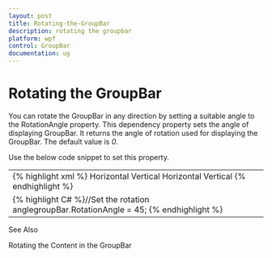 ```yaml
---
layout: post
title: Rotating-the-GroupBar
description: rotating the groupbar
platform: wpf
control: GroupBar
documentation: ug
---
```


# Rotating the GroupBar

You can rotate the GroupBar in any direction by setting a suitable angle to the RotationAngle property. This dependency property sets the angle of displaying GroupBar. It returns the angle of rotation used for displaying the GroupBar. The default value is _0_.

Use the below code snippet to set this property.



<table>
<tr>
<td>
{% highlight xml %}<!-- Adding GroupBar --><syncfusion:GroupBar Height="200" Width="230" RotationAngle="45" Name="groupBar"><!-- Adding GroupBarItem --><syncfusion:GroupBarItem Name="groupBarItem" Header="GroupBarItem">  <!-- Adding content for groupbar item using panel -->  <StackPanel Orientation="Vertical">    <TextBlock Text="GroupBar Orientation" Margin="4,4,2,2"/>    <RadioButton IsChecked="True" Margin="4,2,2,2">Horizontal</RadioButton>    <RadioButton Margin="4,2,2,2">Vertical</RadioButton>    <TextBlock Text="GroupView Orientation" Margin="4,4,2,2"/>    <RadioButton Margin="4,2,2,2">Horizontal</RadioButton>    <RadioButton IsChecked="True" Margin="4,2,2,2">Vertical</RadioButton>  </StackPanel></syncfusion:GroupBarItem><!-- Adding GroupBarItem --><syncfusion:GroupBarItem Name="groupBarItem1" HeaderImageSource="Label.gif" Header="General">  <!-- Adding content for GroupBar item using GroupView -->  <syncfusion:GroupView Name="groupView" IsListViewMode="True">    <syncfusion:GroupViewItem Text="List View"/>    <syncfusion:GroupViewItem Text="Show ContextMenu"/>    <syncfusion:GroupViewItem Text="Show ToolTip"/>  </syncfusion:GroupView></syncfusion:GroupBarItem></syncfusion:GroupBar>{% endhighlight %}</td></tr>
<tr>
<td>
{% highlight C# %}//Set the rotation anglegroupBar.RotationAngle = 45; {% endhighlight %} </td></tr>
</table>


See Also

Rotating the Content in the GroupBar

